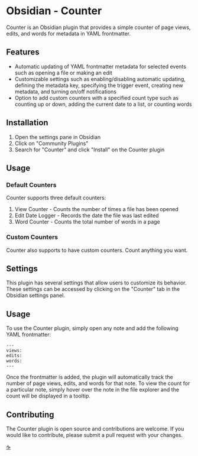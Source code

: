 # Obsidian - Counter

Counter is an Obsidian plugin that provides a simple counter of page views, edits, and words for metadata in YAML frontmatter.

## Features

- Automatic updating of YAML frontmatter metadata for selected events such as opening a file or making an edit
- Customizable settings such as enabling/disabling automatic updating, defining the metadata key, specifying the trigger event, creating new metadata, and turning on/off notifications
- Option to add custom counters with a specified count type such as counting up or down, adding the current date to a list, or counting words

## Installation

1. Open the settings pane in Obsidian
2. Click on "Community Plugins"
3. Search for "Counter" and click "Install" on the Counter plugin

## Usage

### Default Counters

Counter supports three default counters:

1. View Counter - Counts the number of times a file has been opened
2. Edit Date Logger - Records the date the file was last edited
3. Word Counter - Counts the total number of words in a page

### Custom Counters

Counter also supports to have custom counters. Count anything you want.

## Settings

This plugin has several settings that allow users to customize its behavior. These settings can be accessed by clicking on the "Counter" tab in the Obsidian settings panel.

## Usage

To use the Counter plugin, simply open any note and add the following YAML frontmatter:

```
---
views: 
edits:
words: 
---
```

Once the frontmatter is added, the plugin will automatically track the number of page views, edits, and words for that note. To view the count for a particular note, simply hover over the note in the file explorer and the count will be displayed in a tooltip.

## Contributing

The Counter plugin is open source and contributions are welcome. If you would like to contribute, please submit a pull request with your changes.


[☕️]("https://www.buymeacoffee.com/rmutt1992m")
